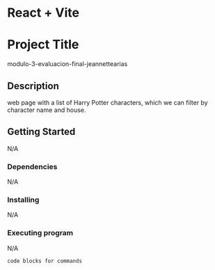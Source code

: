 # React + Vite

# Project Title

modulo-3-evaluacion-final-jeannettearias

## Description

web page with a list of Harry Potter characters, which we can filter by character name and house.

## Getting Started

N/A

### Dependencies

N/A

### Installing

N/A

### Executing program

N/A

```
code blocks for commands
```
